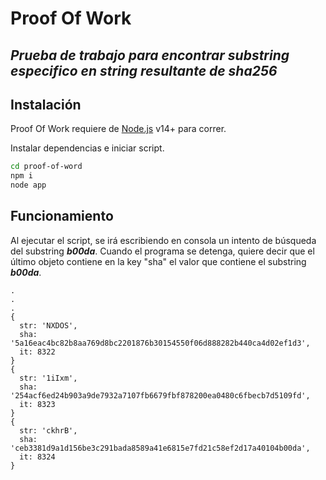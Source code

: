 # Proof Of Work
## _Prueba de trabajo para encontrar substring especifico en string resultante de sha256_

## Instalación

Proof Of Work requiere de [Node.js](https://nodejs.org/) v14+ para correr.

Instalar dependencias e iniciar script.

```sh
cd proof-of-word
npm i
node app
```

## Funcionamiento

Al ejecutar el script, se irá escribiendo en consola un intento de búsqueda del substring ***b00da***. Cuando el programa se detenga, quiere decir que el último objeto contiene en la key "sha" el valor que contiene el substring ***b00da***.  

```
.
.
.
{
  str: 'NXDOS',
  sha: '5a16eac4bc82b8aa769d8bc2201876b30154550f06d888282b440ca4d02ef1d3',
  it: 8322
}
{
  str: '1iIxm',
  sha: '254acf6ed24b903a9de7932a7107fb6679fbf878200ea0480c6fbecb7d5109fd',
  it: 8323
}
{
  str: 'ckhrB',
  sha: 'ceb3381d9a1d156be3c291bada8589a41e6815e7fd21c58ef2d17a40104b00da',
  it: 8324
}
```
